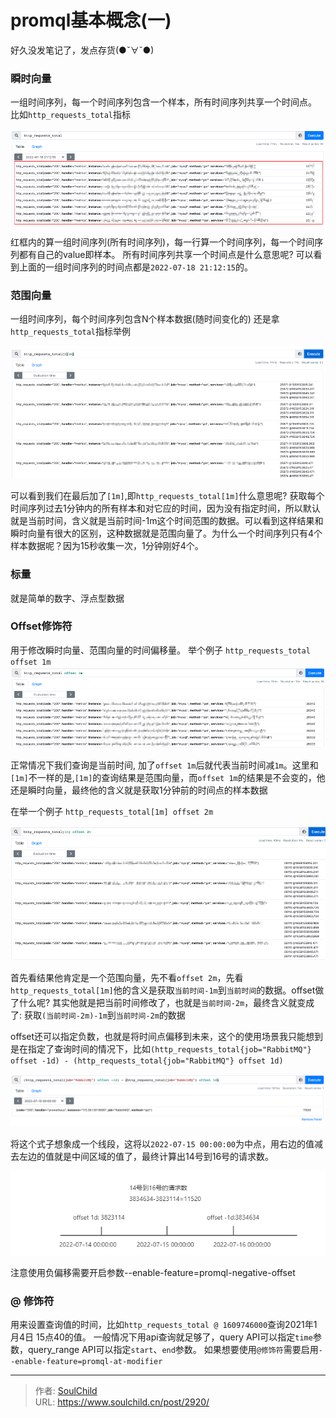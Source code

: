 # promql基本概念(一)

<!--more-->
好久没发笔记了，发点存货(●ˇ∀ˇ●)
### 瞬时向量
一组时间序列，每一个时间序列包含一个样本，所有时间序列共享一个时间点。
比如`http_requests_total`指标

![42009-exx1t4nz5w.png](images/1288747208.png)

红框内的算一组时间序列(所有时间序列)，每一行算一个时间序列，每一个时间序列都有自己的value即样本。
所有时间序列共享一个时间点是什么意思呢? 可以看到上面的一组时间序列的时间点都是`2022-07-18 21:12:15`的。


### 范围向量
一组时间序列，每个时间序列包含N个样本数据(随时间变化的)
还是拿`http_requests_total`指标举例

![46134-6267onrxtjw.png](images/1921966074.png)

可以看到我们在最后加了`[1m]`,即`http_requests_total[1m]`什么意思呢?
获取每个时间序列过去1分钟内的所有样本和对它应的时间，因为没有指定时间，所以默认就是当前时间，含义就是当前时间-1m这个时间范围的数据。可以看到这样结果和瞬时向量有很大的区别，这种数据就是范围向量了。为什么一个时间序列只有4个样本数据呢？因为15秒收集一次，1分钟刚好4个。

### 标量
就是简单的数字、浮点型数据

### Offset修饰符
用于修改瞬时向量、范围向量的时间偏移量。
举个例子
`http_requests_total offset 1m`
![33556-8u1smsk7a1e.png](images/629642236.png)

正常情况下我们查询是当前时间,  加了`offset 1m`后就代表当前时间减`1m`。这里和`[1m]`不一样的是,`[1m]`的查询结果是范围向量，而`offset 1m`的结果是不会变的，他还是瞬时向量，最终他的含义就是获取1分钟前的时间点的样本数据

在举一个例子
`http_requests_total[1m] offset 2m`

![78122-gb5xr85alv4.png](images/2981531146.png)

首先看结果他肯定是一个范围向量，先不看`offset 2m`，先看`http_requests_total[1m]`他的含义是获取`当前时间-1m`到`当前时间`的数据。offset做了什么呢? 其实他就是把当前时间修改了，也就是`当前时间-2m`，最终含义就变成了:
获取`(当前时间-2m)-1m`到`当前时间-2m`的数据

offset还可以指定负数，也就是将时间点偏移到未来，这个的使用场景我只能想到是在指定了查询时间的情况下，比如`(http_requests_total{job="RabbitMQ"} offset -1d) - (http_requests_total{job="RabbitMQ"} offset 1d)`

![06983-4wset9fq927.png](images/1439280442.png)

将这个式子想象成一个线段，这将以`2022-07-15 00:00:00`为中点，用右边的值减去左边的值就是中间区域的值了，最终计算出14号到16号的请求数。

![44501-fblz2hr0ds9.png](images/3022837439.png)

注意使用负偏移需要开启参数--enable-feature=promql-negative-offset

### @ 修饰符
用来设置查询值的时间，比如`http_requests_total @ 1609746000`查询2021年1月4日 15点40的值。
一般情况下用api查询就足够了，query API可以指定`time`参数，query_range API可以指定`start`、`end`参数。
如果想要使用`@修饰符`需要启用`--enable-feature=promql-at-modifier`



---

> 作者: [SoulChild](https://www.soulchild.cn)  
> URL: https://www.soulchild.cn/post/2920/  

